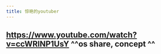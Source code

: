 ```yaml
---
title: 惊艳的youtuber
---
```


## https://www.youtube.com/watch?v=ccWRlNP1UsY     ^^os share, concept ^^
